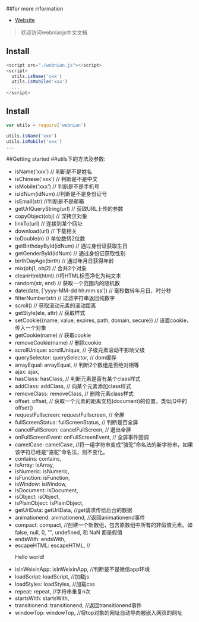 ##for more information
- [Website](http://webnian.com/sec/webnianjs)
>欢迎访问webnianjs中文文档

## Install
```js
<script src="./webnian.js"></script>
<script>
  utils.isName('xxx')
  utils.isMobile('xxx')
  ...
</script>
```

## Install
```js
var utils = require('webnian')

utils.isName('xxx')
utils.isMobile('xxx')
...
```

##Getting started
##utils下的方法及参数:
- isName('xxx')               // 判断是不是姓名
- isChinese('xxx')            // 判断是不是中文
- isMobile('xxx')             // 判断是不是手机号
- isIdNum(idNum)              //判断是不是身份证号
- isEmail(str)              //判断是不是邮箱
- getUrlQueryString(url)      // 获取URL上传的参数
- copyObject(obj)             // 深拷贝对象
- linkTo(url)                 // 连接到某个网址
- download(url)               // 下载相关
- toDouble(n)                 // 单位数转2位数
- getBirthdayById(idNum)      // 通过身份证获取生日
- getGenderById(idNum)        // 通过身份证获取性别
- birthDayAge(birth)          // 通过年月日获得年龄
- mix(obj1, obj2)             // 合并2个对象
- cleanHtml(html)             //将HTML标签净化为纯文本
- random(str, end)            // 获取一个范围内的随机数
- date(date, ['yyyy-MM-dd hh:mm:ss'])    // 毫秒数转年月日，时分秒
- filterNumber(str)           // 过滤字符串返回纯数字
- scroll()                    // 获取滚动元素的滚动距离
- getStyle(ele, attr)         // 获取样式
- setCookie({name, value, expires, path, domain, secure})     // 设置cookie，传入一个对象
- getCookie(name)             // 获取cookie
- removeCookie(name)          // 删除cookie
- scrollUnique: scrollUnique,   // 子级元素滚动不影响父级
- querySelector: querySelector,   // dom缓存
- arrayEqual: arrayEqual,         // 判断2个数组是否绝对相等
- ajax: ajax,
- hasClass: hasClass,             // 判断元素是否有某个class样式
- addClass: addClass,             // 向某个元素添加class样式
- removeClass: removeClass,       // 删除元素class样式
- offset: offset,                 // 获取一个元素的距离文档(document)的位置，类似jQ中的offset()
- requestFullscreen: requestFullscreen,   // 全屏
- fullScreenStatus: fullScreenStatus,     // 判断是否全屏
- cancelFullScreen: cancelFullScreen,     // 退出全屏
- onFullScreenEvent: onFullScreenEvent,   // 全屏事件回调
- camelCase: camelCase,   //将一组字符串变成“骆驼”命名法的新字符串，如果该字符已经是“骆驼”命名法，则不变化。
- contains: contains,
- isArray: isArray,
- isNumeric: isNumeric,
- isFunction: isFunction,
- isWindow: isWindow,
- isDocument: isDocument,
- isObject: isObject,
- isPlainObject: isPlainObject,
- getUrlData: getUrlData,     //get请求传给后台的数据
- animationend: animationend,   //返回animationend事件
- compact: compact,   //创建一个新数组，包含原数组中所有的非假值元素。如false, null, 0, "", undefined, 和 NaN 都是假值
- endsWith: endsWith,
- escapeHTML: escapeHTML,   //<p class="greeting">Hello world!</p>
- isInWeixinApp: isInWeixinApp,   //判断是不是微信app环境
- loadScript: loadScript,     //加载js
- loadStyles: loadStyles,     //加载css
- repeat: repeat,     //字符串重复n次
- startsWith: startsWith,
- transitionend: transitionend,   //返回transitionend事件
- windowTop: windowTop,   //将top对象的网址自动导向被嵌入网页的网址
